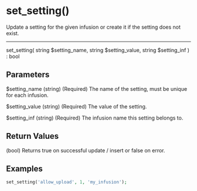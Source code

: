# set_setting()

Update a setting for the given infusion or create it if the setting does not exist.

---

set_setting( string $setting_name, string $setting_value, string $setting_inf ) : bool

## Parameters

$setting_name (string) (Required) The name of the setting, must be unique for each infusion.

$setting_value (string) (Required) The value of the setting.

$setting_inf (string) (Required) The infusion name this setting belongs to.

## Return Values

(bool) Returns true on successful update / insert or false on error.

## Examples

```php
set_setting('allow_upload', 1, 'my_infusion');
```
